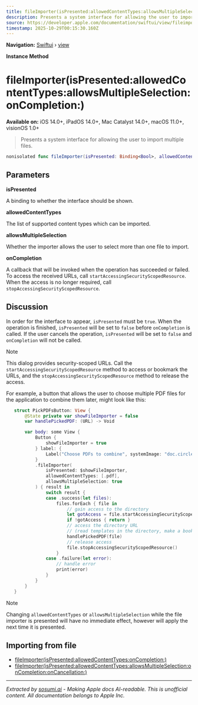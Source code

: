 ```yaml
---
title: fileImporter(isPresented:allowedContentTypes:allowsMultipleSelection:onCompletion:)
description: Presents a system interface for allowing the user to import multiple files.
source: https://developer.apple.com/documentation/swiftui/view/fileimporter(ispresented:allowedcontenttypes:allowsmultipleselection:oncompletion:)
timestamp: 2025-10-29T00:15:30.160Z
---
```


**Navigation:** [Swiftui](/documentation/swiftui) › [view](/documentation/swiftui/view)

**Instance Method**

# fileImporter(isPresented:allowedContentTypes:allowsMultipleSelection:onCompletion:)

**Available on:** iOS 14.0+, iPadOS 14.0+, Mac Catalyst 14.0+, macOS 11.0+, visionOS 1.0+

> Presents a system interface for allowing the user to import multiple files.

```swift
nonisolated func fileImporter(isPresented: Binding<Bool>, allowedContentTypes: [UTType], allowsMultipleSelection: Bool, onCompletion: @escaping (Result<[URL], any Error>) -> Void) -> some View
```

## Parameters

**isPresented**

A binding to whether the interface should be shown.



**allowedContentTypes**

The list of supported content types which can be imported.



**allowsMultipleSelection**

Whether the importer allows the user to select more than one file to import.



**onCompletion**

A callback that will be invoked when the operation has succeeded or failed. To access the received URLs, call `startAccessingSecurityScopedResource`. When the access is no longer required, call `stopAccessingSecurityScopedResource`.



## Discussion

In order for the interface to appear, `isPresented` must be `true`. When the operation is finished, `isPresented` will be set to `false` before `onCompletion` is called. If the user cancels the operation, `isPresented` will be set to `false` and `onCompletion` will not be called.

> [!NOTE]
> This dialog provides security-scoped URLs. Call the `startAccessingSecurityScopedResource` method to access or bookmark the URLs, and the `stopAccessingSecurityScopedResource` method to release the access.

For example, a button that allows the user to choose multiple PDF files for the application to combine them later, might look like this:

```swift
   struct PickPDFsButton: View {
       @State private var showFileImporter = false
       var handlePickedPDF: (URL) -> Void

       var body: some View {
           Button {
               showFileImporter = true
           } label: {
               Label("Choose PDFs to combine", systemImage: "doc.circle")
           }
           .fileImporter(
               isPresented: $showFileImporter,
               allowedContentTypes: [.pdf],
               allowsMultipleSelection: true
           ) { result in
               switch result {
               case .success(let files):
                   files.forEach { file in
                       // gain access to the directory
                       let gotAccess = file.startAccessingSecurityScopedResource()
                       if !gotAccess { return }
                       // access the directory URL
                       // (read templates in the directory, make a bookmark, etc.)
                       handlePickedPDF(file)
                       // release access
                       file.stopAccessingSecurityScopedResource()
                   }
               case .failure(let error):
                   // handle error
                   print(error)
               }
           }
       }
   }
```

> [!NOTE]
> Changing `allowedContentTypes` or `allowsMultipleSelection` while the file importer is presented will have no immediate effect, however will apply the next time it is presented.

## Importing from file

- [fileImporter(isPresented:allowedContentTypes:onCompletion:)](/documentation/swiftui/view/fileimporter(ispresented:allowedcontenttypes:oncompletion:))
- [fileImporter(isPresented:allowedContentTypes:allowsMultipleSelection:onCompletion:onCancellation:)](/documentation/swiftui/view/fileimporter(ispresented:allowedcontenttypes:allowsmultipleselection:oncompletion:oncancellation:))

---

*Extracted by [sosumi.ai](https://sosumi.ai) - Making Apple docs AI-readable.*
*This is unofficial content. All documentation belongs to Apple Inc.*
